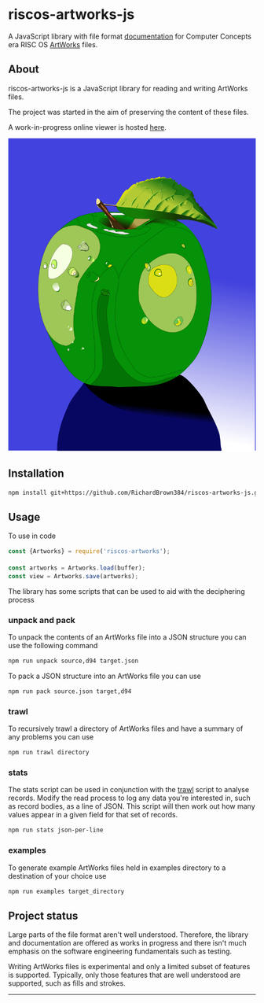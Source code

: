 # riscos-artworks-js

A JavaScript library with file format [documentation](docs/README.md) for Computer Concepts era 
RISC OS [ArtWorks][artworks-wikipedia] files.

## About

riscos-artworks-js is a JavaScript library for reading and writing ArtWorks files.

The project was started in the aim of preserving the content of these files.

A work-in-progress online viewer is hosted [here](http://richardbrown384.github.io/riscos-artworks-react).

![The ArtWorks Apple](./media/apple4.svg)

## Installation

```bash
npm install git+https://github.com/RichardBrown384/riscos-artworks-js.git
```

## Usage

To use in code

```javascript
const {Artworks} = require('riscos-artworks');

const artworks = Artworks.load(buffer);
const view = Artworks.save(artworks);
```

The library has some scripts that can be used to aid with the deciphering process

### unpack and pack

To unpack the contents of an ArtWorks file into a JSON structure you can use the following command

```bash
npm run unpack source,d94 target.json
```

To pack a JSON structure into an ArtWorks file you can use

```bash
npm run pack source.json target,d94
```

### trawl

To recursively trawl a directory of ArtWorks files and have a summary of any problems you can use

```bash
npm run trawl directory
```

### stats

The stats script can be used in conjunction with the [trawl](#trawl) script to analyse records.
Modify the read process to log any data you're interested in, such as record bodies, as a line of JSON.
This script will then work out how many values appear in a given field for that set of records.

```bash
npm run stats json-per-line
```

### examples

To generate example ArtWorks files held in examples directory to a destination of your choice use

```bash
npm run examples target_directory
```

## Project status

Large parts of the file format aren't well understood. Therefore, the library and documentation are offered
as works in progress and there isn't much emphasis on the software engineering fundamentals
such as testing.

Writing ArtWorks files is experimental and only a limited subset of features is supported. Typically, only
those features that are well understood are supported, such as fills and strokes.

---
[artworks-wikipedia]: https://en.wikipedia.org/wiki/ArtWorks
